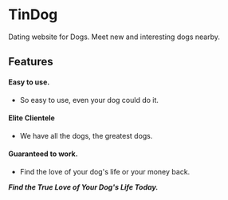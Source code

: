 # TinDog
Dating website for Dogs.
Meet new and interesting dogs nearby.
## Features
#### Easy to use.
- So easy to use, even your dog could do it.

#### Elite Clientele
- We have all the dogs, the greatest dogs.

#### Guaranteed to work.
- Find the love of your dog's life or your money back.

***Find the True Love of Your Dog's Life Today.***
